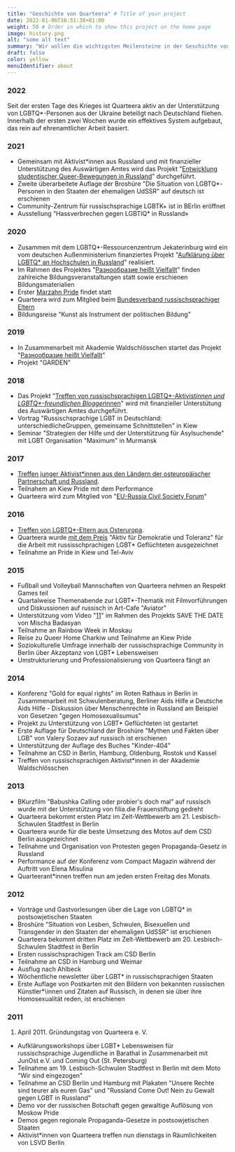 ```yaml
---
title: "Geschichte von Quarteera" # Title of your project
date: 2022-01-06T16:51:38+01:00
weight: 50 # Order in which to show this project on the home page
image: history.png
alt: "some alt text"
summary: "Wir wollen die wichtigsten Meilensteine in der Geschichte von Quarteera darstellen."
draft: false
color: yellow
menuIdentifier: about
---
```


### 2022
Seit der ersten Tage des Krieges ist Quarteera aktiv an der Unterstützung von LGBTQ*-Personen aus der Ukraine beteiligt nach Deutschland fliehen. Innerhalb der ersten zwei Wochen wurde ein effektives System aufgebaut, das rein auf ehrenamtlicher Arbeit basiert.

### 2021
- Gemeinsam mit Aktivist*innen aus Russland und mit finanzieller Unterstützung des Auswärtigen Amtes wird das Projekt "[Entwicklung studentischer Queer-Bewegungen in Russland](/projects/qib2021/)” durchgeführt.
- Zweite überarbeitete Auflage der Broshüre "Die Situation von LGBTQ*-Personen in den Staaten der ehemaligen UdSSR" auf deutsch ist erschienen
- Community-Zentrum für russischsprachige LGBTK+ ist in BErlin eröffnet
- Ausstellung “Hassverbrechen gegen LGBTIQ* in Russland»

### 2020
- Zusammen mit dem LGBTQ*-Ressourcenzentrum Jekaterinburg wird ein vom deutschen Außenministerium finanziertes Projekt "[Aufklärung über LGBTQ* an Hochschulen in Russland](https://qib20.quarteera.de/)" realisiert.
- Im Rahmen des Projektes "[Разнообразие heißt Vielfallt](/projects/raznoobrasije/)" finden zahlreiche Bildungsveranstaltungen statt sowie erschienen Bildungsmaterialien
- Erster [Marzahn Pride](https://www.marzahn-pride.de) findet statt
- Quarteera wird zum Mitglied beim [Bundesverband russischsprachiger Eltern](https://www.bvre.de)
- Bildungsreise “Kunst als Instrument der politischen Bildung”

### 2019
- In Zusammenarbeit mit Akademie Waldschlösschen startet das Projekt "[Разнообразие heißt Vielfallt](/projects/raznoobrasije/)"
- Projekt "GARDEN"

### 2018
- Das Projekt "[Treffen von russischsprachigen LGBTQ\*-Aktivist*innen und LGBTQ\*-freundlichen Blogger*innen](https://qib18.quarteera.de/)" wird mit finanzieller Unterstütung des Auswärtigen Amtes durchgeführt.
- Vortrag "Russischsprachige LGBT in Deutschland: unterschiedlicheGruppen, gemeinsame Schnittstellen" in Kiew
- Seminar "Strategien der Hilfe und der Unterstützung für Asylsuchende" mit LGBT Organisation "Maximum" in Murmansk

### 2017
- [Treffen junger Aktivist*innen aus den Ländern der osteuropäischer Partnerschaft und Russland](https://qib17.quarteera.de/).
- Teilnahem an Kiew Pride mit dem Performance
- Quarteera wird zum Mitglied von "[EU-Russia Civil Society Forum](https://eu-russia-csf.org/)"

### 2016
- [Treffen von LGBTQ\*-Eltern aus Osteruropa](http://quarteera.tilda.ws/).
- Quarteera wurde [mit dem  Preis](https://www.buendnis-toleranz.de/archiv/themen/toleranz/170180/initiative-ag-asyl) "Aktiv für Demokratie und Toleranz" für die Arbeit mit russisschprachigen LGBT\* Geflüchteten ausgezeichnet
- Teilnahme an Pride in Kiew und Tel-Aviv

### 2015
- Fußball und Volleyball Mannschaften von Quarteera nehmen an Respekt Games teil
- Quartalweise Themenabende zur LGBT*-Thematik mit Filmvorführungen und Diskussionen auf russisch in Art-Cafe "Aviator" 
- Unterstützung vom Video "[11](https://vimeo.com/126230429)" im Rahmen des Projekts SAVE THE DATE von Mischa Badasyan
- Teilnahme an Rainbow Week in Moskau
- Reise zu Queer Home Charkiw und Teilnahme an Kiew Pride
- Soziokulturelle Umfrage innerhalb der russischsprachige Community in Berlin über Akzeptanz von LGBT\* Lebensweisen 
- Umstrukturierung und Professionalisierung von Quarteera fängt an

### 2014
- Konferenz "Gold for equal rights" im Roten Rathaus in Berlin in Zusammenarbeit mit Schwulenberatung, Berliner Aids Hilfe и Deutsche Aids Hilfe - Diskussion über Menschenrechte in Russland am Beispiel von Gesetzen "gegen Homosexualisumus"
- Projekt zu Unterstützung von LGBT\* Geflüchteten ist gestartet
- Erste Auflage für Deutschland der Broshüre "Mythen und Fakten über LGB" von Valery Sozaev auf russisch ist erschienen 
- Unterstützung der Auflage des Buches "Kinder-404"
- Teilnahme an CSD in Berlin, Hamburg, Oldenburg, Rostok und Kassel 
- Treffen von russischsprachigen Aktivist*innen in der Akademie Waldschlösschen

### 2013
- ВKurzfilm "Babushka Calling oder probier's doch mal" auf russisch wurde mit der Unterstützung von filia.die Frauenstiftung gedreht
- Quarteera bekommt ersten Platz im Zelt-Wettbewerb am 21. Lesbisch-Schwulen Stadtfest in Berlin
- Quarteera wurde für die beste Umsetzung des Motos auf dem CSD Berlin ausgezeichnet
- Teilnahme und Organisation von Protesten gegen Propaganda-Gesetz in Russland
- Performance auf der Konferenz vom Compact Magazin während der Auftritt von Elena Misulina
- Quarteerant*innen treffen nun am jeden ersten Freitag des Monats

### 2012
- Vorträge und Gastvorlesungen über die Lage von LGBTQ* in postsowjetischen Staaten
- Broshüre "Situation von Lesben, Schwulen, Bisexuellen und Transgender in den Staaten der ehemaligen UdSSR" ist erschienen
- Quarteera bekommt dritten Platz im Zelt-Wettbewerb am 20. Lesbisch-Schwulen Stadtfest in Berlin
- Ersten russischsprachigen Track am CSD Berlin
- Teilnahme an CSD in Hamburg und Weimar
- Ausflug nach Ahlbeck 
- Wöchentliche newsletter über LGBT\* in russischsprachigen Staaten
- Erste Auflage von Postkarten mit den Bildern von bekannten russischen Künstler*\innen und Zitaten auf Russisch, in denen sie über ihre Homosexualität reden, ist erschienen

### 2011
1. April 2011. Gründungstag von Quarteera e. V.
- Aufklärungsworkshops über LGBT* Lebensweisen für russischsprachige Jugendliche in Barathal in Zusammenarbeit mit JunOst e.V. und Coming Out (St. Petersburg) 
- Teilnahme am 19. Lesbisch-Schwulen Stadtfest in Berlin mit dem Moto "Wir sind eingezogen"
- Teilnahme an CSD Berlin und Hamburg mit Plakaten "Unsere Rechte sind teurer als euren Gas" und "Russland Come Out! Nein zu Gewalt gegen LGBT in Russland"
- Demo vor der russischen Botschaft gegen gewaltige Auflösung von Moskow Pride
- Demos gegen regionale Propaganda-Gesetze in postsowjetischen Staaten
- Aktivist*innen von Quarteera treffen nun dienstags in Räumlichkeiten von LSVD Berlin

